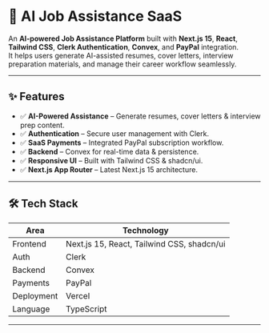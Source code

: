 # 🚀 AI Job Assistance SaaS

An **AI-powered Job Assistance Platform** built with **Next.js 15**, **React**, **Tailwind CSS**, **Clerk Authentication**, **Convex**, and **PayPal** integration.  
It helps users generate AI-assisted resumes, cover letters, interview preparation materials, and manage their career workflow seamlessly.

---

## ✨ Features

- ✅ **AI-Powered Assistance** – Generate resumes, cover letters & interview prep content.
- ✅ **Authentication** – Secure user management with Clerk.
- ✅ **SaaS Payments** – Integrated PayPal subscription workflow.
- ✅ **Backend** – Convex for real-time data & persistence.
- ✅ **Responsive UI** – Built with Tailwind CSS & shadcn/ui.
- ✅ **Next.js App Router** – Latest Next.js 15 architecture.

---

## 🛠️ Tech Stack

| Area       | Technology |
|------------|------------|
| Frontend   | Next.js 15, React, Tailwind CSS, shadcn/ui |
| Auth       | Clerk |
| Backend    | Convex |
| Payments   | PayPal |
| Deployment | Vercel |
| Language   | TypeScript |

---
